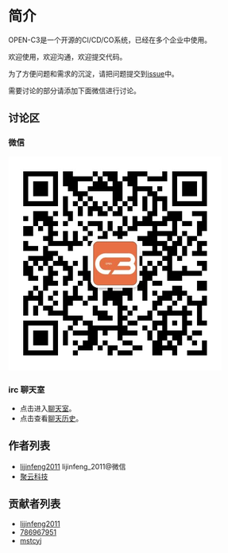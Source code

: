 # 简介

OPEN-C3是一个开源的CI/CD/CO系统，已经在多个企业中使用。

欢迎使用，欢迎沟通，欢迎提交代码。

<!-- 为了方便问题和需求的沉淀，请把问题提交到[issue](https://github.com/open-c3/open-c3/issues)中。
需要讨论的部分请到[聊天室](https://webchat.freenode.net/?channels=#open-c3)中进行。
系统会自动存档，方便后面的人查看。 -->

为了方便问题和需求的沉淀，请把问题提交到[issue](https://github.com/open-c3/open-c3/issues)中。

需要讨论的部分请添加下面微信进行讨论。

## 讨论区

### 微信

![微信二维码](/社区/images/open-c3-微信二维码.jpeg)

### irc 聊天室

<!-- * 点击进入[聊天室](https://webchat.freenode.net/?channels=#open-c3)。 -->
* 点击进入[聊天室](https://web.libera.chat/?chan=#open-c3)。
* 点击查看[聊天历史](http://open-c3.cmcloud.org/irclog/index.php)。

## 作者列表

* [lijinfeng2011](https://github.com/lijinfeng2011) lijinfeng_2011@微信
* [聚云科技](https://www.polymericcloud.com)

## 贡献者列表

* [lijinfeng2011](https://github.com/lijinfeng2011)
* [786967951](https://github.com/786967951)
* [mstcyj](https://github.com/mstcyj)
